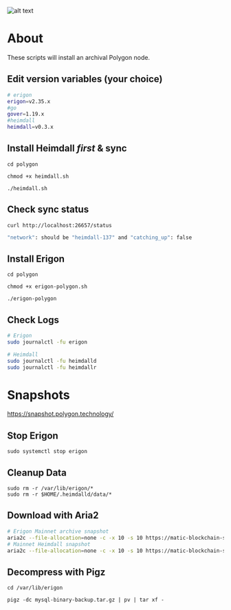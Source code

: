 ![alt text](https://uploads-ssl.webflow.com/5f9a1900790900e2b7f25ba1/611f9d12419f2e2b75f158fb_polygon-logo.svg)

# About
These scripts will install an archival Polygon node. 

## Edit version variables (your choice)
```bash
# erigon
erigon=v2.35.x
#go
gover=1.19.x
#heimdall
heimdall=v0.3.x
```


## Install Heimdall ***first*** & sync
```
cd polygon

chmod +x heimdall.sh

./heimdall.sh
```
## Check sync status
```
curl http://localhost:26657/status
```
```bash
"network": should be "heimdall-137" and "catching_up": false
```

## Install Erigon
```
cd polygon

chmod +x erigon-polygon.sh

./erigon-polygon
```

## Check Logs
```bash
# Erigon
sudo journalctl -fu erigon
```
```bash
# Heimdall
sudo journalctl -fu heimdalld
sudo journalctl -fu heimdallr
```

# Snapshots 
https://snapshot.polygon.technology/

## Stop Erigon
```
sudo systemctl stop erigon
```
## Cleanup Data
```
sudo rm -r /var/lib/erigon/*
sudo rm -r $HOME/.heimdalld/data/*
```

## Download with Aria2
```bash
# Erigon Mainnet archive snapshot
aria2c --file-allocation=none -c -x 10 -s 10 https://matic-blockchain-snapshots.s3-accelerate.amazonaws.com/matic-mainnet/erigon-archive-snapshot-2023-01-12.tar.gz
# Mainnet Heimdall snapshot 
aria2c --file-allocation=none -c -x 10 -s 10 https://matic-blockchain-snapshots.s3-accelerate.amazonaws.com/matic-mainnet/heimdall-snapshot-2023-01-10.tar.gz
```

## Decompress with Pigz
```
cd /var/lib/erigon

pigz -dc mysql-binary-backup.tar.gz | pv | tar xf -
```
